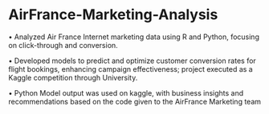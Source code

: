 # AirFrance-Marketing-Analysis

•	Analyzed Air France Internet marketing data using R and Python, focusing on click-through and conversion.

•	Developed models to predict and optimize customer conversion rates for flight bookings, enhancing campaign effectiveness; project executed as a Kaggle competition through University.

•	Python Model output was used on kaggle, with business insights and recommendations based on the code given to the AirFrance Marketing team
